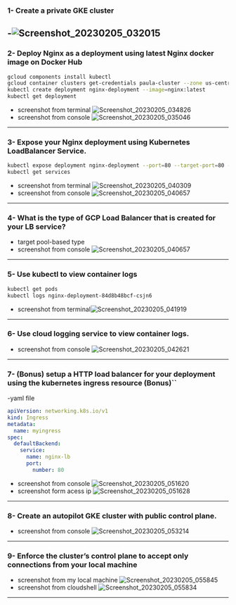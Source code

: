 ### 1- Create a private GKE cluster
-![Screenshot_20230205_032015](https://user-images.githubusercontent.com/116673091/216821447-b0d00e7a-dca3-4d85-9d13-e6d5bb81772b.png)
---
### 2- Deploy Nginx as a deployment using latest Nginx docker image on Docker Hub
```bash 
gcloud components install kubectl
gcloud container clusters get-credentials paula-cluster --zone us-central1 --project paula-iti
kubectl create deployment nginx-deployment --image=nginx:latest
kubectl get deployment
```
- screenshot from terminal ![Screenshot_20230205_034826](https://user-images.githubusercontent.com/116673091/216823147-87b8c7da-0dc7-493e-a9fc-4565b4330ad4.png)
- screenshot from console ![Screenshot_20230205_035046](https://user-images.githubusercontent.com/116673091/216823326-9ba69ede-78ef-47da-9896-7cf3c201aa40.png)
---
### 3- Expose your Nginx deployment using Kubernetes LoadBalancer Service.
```bash 
kubectl expose deployment nginx-deployment --port=80 --target-port=80 --name nginx-lb --type=LoadBalancer
kubectl get services
```
- screenshot from terminal ![Screenshot_20230205_040309](https://user-images.githubusercontent.com/116673091/216824138-4761b461-7eb4-4a15-ab3a-375227c33f34.png)
- screenshot from console ![Screenshot_20230205_040657](https://user-images.githubusercontent.com/116673091/216824264-452ff52e-208b-4d41-829f-6f9477eea5fa.png)
---
### 4- What is the type of GCP Load Balancer that is created for your LB service?
- target pool-based type
- screenshot from console ![Screenshot_20230205_040657](https://user-images.githubusercontent.com/116673091/216824611-bb4ae7e1-67c6-44ae-80c9-f392fb555a19.png)
---
### 5- Use kubectl to view container logs
```bash
kubectl get pods
kubectl logs nginx-deployment-84d8b48bcf-csjn6
```
- screenshot from terminal![Screenshot_20230205_041919](https://user-images.githubusercontent.com/116673091/216824930-99ef66a2-b20a-48ee-a428-7d1352a916b0.png)
---
### 6- Use cloud logging service to view container logs.
- screenshot from console ![Screenshot_20230205_042621](https://user-images.githubusercontent.com/116673091/216825326-50e6dd0b-94f3-4ec8-a06d-8f01e25cb1a0.png)
---
### 7- (Bonus) setup a HTTP load balancer for your deployment using the kubernetes ingress resource (Bonus)``
-yaml file 
```yaml 
apiVersion: networking.k8s.io/v1
kind: Ingress
metadata:
  name: myingress
spec:
  defaultBackend:
    service:
      name: nginx-lb 
      port:
        number: 80
```
- screenshot from console ![Screenshot_20230205_051620](https://user-images.githubusercontent.com/116673091/216827909-e50a7585-8d58-41fe-bcd2-266bfa55f692.png)
- screenshot form acess ip ![Screenshot_20230205_051628](https://user-images.githubusercontent.com/116673091/216827957-fc834d01-001f-4254-9995-2f778e2e49f9.png)
---
### 8- Create an autopilot GKE cluster with public control plane.
- screenshot from console ![Screenshot_20230205_053214](https://user-images.githubusercontent.com/116673091/216828735-95816a67-7e60-4643-a4da-7e8b04fc9442.png)
---
### 9- Enforce the cluster’s control plane to accept only connections from your local machine
- screenshot from my local machine ![Screenshot_20230205_055845](https://user-images.githubusercontent.com/116673091/216830239-8f612875-aa40-4d3b-ad02-469442003d6f.png)
- screenshot from cloudshell ![Screenshot_20230205_055834](https://user-images.githubusercontent.com/116673091/216830228-4a8cc84b-ef2c-432d-b7a9-f7fec4da896a.png)
---




